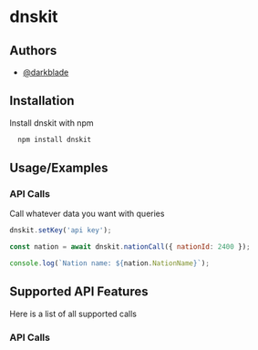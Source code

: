 # dnskit

## Authors

- [@darkblade](https://github.com/darkblade1078)


## Installation

Install dnskit with npm

```bash
  npm install dnskit
```
    
## Usage/Examples

### API Calls
Call whatever data you want with queries
```javascript
dnskit.setKey('api key');

const nation = await dnskit.nationCall({ nationId: 2400 });

console.log(`Nation name: ${nation.NationName}`);
```


## Supported API Features
Here is a list of all supported calls
### API Calls
